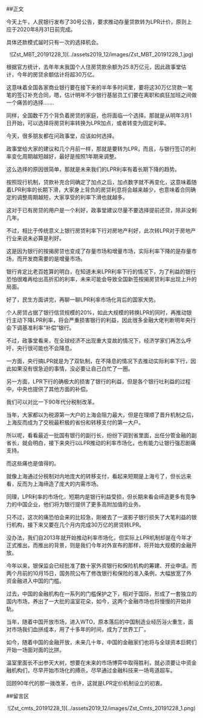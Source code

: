 ##正文

今天上午，人民银行发布了30号公告，要求推动存量贷款转为LPR计价，原则上应于2020年8月31日前完成。

具体还款模式届时只有一次的选择机会。

 <div align="center">![Zst_MBT_20191228_1](../assets2019_12/images/Zst_MBT_20191228_1.jpg)</div>

根据官方统计，去年年末我国个人住房贷款余额为25.8万亿元，因此政事堂估计，今年的房贷余额估计将超30万亿。

这意味着全国各家商业银行要在接下来的半年多时间里，要将这30万亿贷款一笔笔的签订补充合同，嗯，估计明年不少银行基层员工们要在离职和疯狂加班之间做一个痛苦的选择.......

同样，全国数千万个背负着房贷的家庭，也将面临一个选择。那就是从明年3月1日开始，可以选择将房贷利率转换为LPR加点，或者转变为固定利率。

今天，很多朋友都在问政事堂，应该如何选择。

政事堂给大家的建议和几个月前一样，那就是要转为LPR，而且，与银行签订的利率变化周期越短越好，最好是按照1年期来调整。

这么选择的原因很简单，那就是未来我们的LPR利率有着长期下降的趋势。

按照现行机制，贷款补充合同确定了加点之后，加点数字就不再变化，这意味着随着LPR利率的长期下滑，大家身上背负的房贷利息将会越来越少，也意味着合同确定的调整周期越短，大家享受的利率下滑也就越多。

这对于已有房贷的用户是一个利好，政事堂建议尽量不要选择提前还贷，除非没剩几年。

不过，相比于传统意义上银行房贷利率下行对房地产利好，此次转LPR对于房地产行业来说未必算是利好。

这是因为银行的按揭房贷也变成了存量市场和增量市场，实际利率下降的是存量市场，而开发商需要的是增量市场。

银行肯定比老百姓算的明白，在知道未来LPR利率下行的情况下，为了利益的银行恐怕很难再给出高折扣的利率，未来可能会导致全国新签按揭房贷利率出现上升的局面。


好了，民生方面讲完，再聊一聊LPR利率市场化背后的国家大势。

个人房贷占据了银行信贷规模的20%，如此大规模的转换LPR的同时，再推动银行主动下降LPR利率，将会严重损害银行的利益，因此很多金融大佬判断明年央行会下调基准利率“补偿”银行。

不过，政事堂看来，在全球经济不出现重大变故的情况下，经济学家们再怎么呼吁，央行很可能也不会降息。

一方面，央行搞LPR就是为了双轨制，在不降息的情况下去推动实际利率下行，因此如果没有很急迫的事情，没必要让自己白忙了一圈。

另一方面，LPR下行的确极大的损害了银行的利益，但是各个银行吐利益的过程中，中央也提供了其他方面的补偿。

我们可以对比一下90年代分税制改革。

当年，大家都以为税源第一大户的上海会阻力最大，但是在理顺了晋升机制之后，上海反而成为了交税最积极的省份和转移支付的第一大户。

所以呢，看看最近一批国有银行的副行长，纷纷下调到省里面，出任分管金融的副省长，就会明白，接下来央行以LPR推动的利率市场化，也有能力让银行强忍剧痛支持。

而这些痛也是值得的。

就像上海通过分税制对内地庞大的转移支付，看起来短期是上海亏了，但长远来看，反而为上海缔造了庞大的内需市场。

同理，LPR利率的市场化，短期内是银行利益受损，但长期来看会缔造更多有竞争力的中国企业，他们将为银行提供了更多高附加值的业务。

只不过，这次的痛恐怕会来的比较急，刚被去了一波影子银行损失了大笔利益的银行机构，接下来又要在几个月内完成30万亿的房贷转LPR。

没办法，我们自2013年就开始推动利率市场化，但实际上LPR机制却是在今年才正式推出，而推出的背景，则是我们今年对外宣布的那样，将开始大规模的金融开放。

今年以来，银保监会已经批准了数十家外资银行和保险机构的筹建、开业申请。而两个月前的10月15日，国务院公布了修改银行和保险的准入条例，大幅放宽了外资金融进入中国的门槛。

过去，中国的金融机构在一系列的门槛保护之下，相对于国际，形成了一套独立的国内市场，养出了一大批的温室花朵，如今，这两个金融市场也将慢慢的开始并轨。

当年，随着中国开放市场，进入WTO，原本落后的中国制造业经历浴火重生，面对市场我们血拼成本，用了十多年的时间，成为了世界工厂。

如今，随着中国的金融开放，未来几十年，中国的金融家们也将与全球资本巨鳄们开始一场面对面的比拼。

温室里面长不出参天大树，想要在未来的市场博弈中取得胜利，就必须要让中资金融机构们，尽早开始市场化的搏杀，尽早通过金融科技来一场弯道超车。

回顾90年代的那一拨改革，也许，这就是LPR定价机制设立的初衷。

##留言区
 <div align="center">![Zst_cmts_20191228_1](../assets2019_12/images/Zst_Cmts_20191228_1.png)</div>